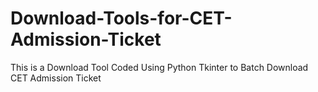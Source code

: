# Download-Tools-for-CET-Admission-Ticket
This is a Download Tool Coded Using Python Tkinter to Batch Download CET Admission Ticket

